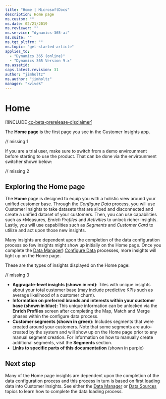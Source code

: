 ```yaml
---
title: "Home | MicrosoftDocs"
description: Home page
ms.custom: ""
ms.date: 02/21/2019
ms.reviewer: ""
ms.service: "dynamics-365-ai"
ms.suite: ""
ms.tgt_pltfrm: ""
ms.topic: "get-started-article"
applies_to: 
  - "Dynamics 365 (online)"
  - "Dynamics 365 Version 9.x"
ms.assetid: 
caps.latest.revision: 31
author: "jimholtz"
ms.author: "jimholtz"
manager: "kvivek"
---
```

# Home 

[!INCLUDE [cc-beta-prerelease-disclaimer](../includes/cc-beta-prerelease-disclaimer.md)]

The **Home page** is the first page you see in the Customer Insights app. <!-- If you are an administrator and it's the first time you use Customer Insights, make sure to first go through the ***Onboarding Guide***. -->

// missing 1

If you are a trial user, make sure to switch from a demo envirounment before starting to use the product. That can be done via the envirounment switcher shown below:

// missing 2

## Exploring the Home page
The **Home** page is designed to equip you with a holistic view around your unified customer base. Through the *Configure Data* process, you will use Customer Insights to take datasets that are siloed and disconnected and create a unified dataset of your customers. Then, you can use capabilities such as *Measures, *Enrich Profiles* and *Activities* to unlock richer insights. Lastly, you will use capabilities such as *Segments* and *Customer Card* to utilize and act upon those new insights.  

Many insights are dependent upon the completion of the data configuration process so few insights might show up initially on the Home page. Once you complete the [Data Manager](pm-data-manager.md)) [Configure Data](pm-configure-data.md) processes, more insights will light up on the Home page. 

These are the types of insights displayed on the Home page:

// missing 3

- **Aggragate-level insights (shown in red):** Tiles with unique insights about your total customer base (may include predictive KPIs such as average likelihood of a customer churn).
- **Information on preferred brands and interests within your customer base (shown in blue):** This unique information can be unlocked via the **Enrich Profiles** screen after completing the Map, Match and Merge phases within the configure data process. 
- **Customer segments (shown in green):** Includes segments that were created around your customers. Note that some segments are auto-created by the system and will show up on the Home page prior to any manual segment creation. For information on how to manually create additional segments, visit the **Segments** section.
- **Links to specific parts of this documentation** (shown in purple)

## Next step
Many of the Home page insights are dependent upon the completion of the data configuration process and this process in turn is based on first loading data into Customer Insights. See either the [Data Manager](pm-data-manager.md) or [Data Sources](pm-data-sources.md) topics to learn how to complete the data loading process. 

 
